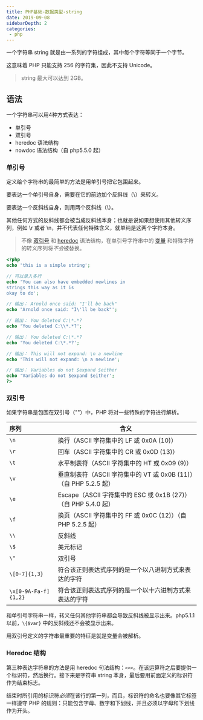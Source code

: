 ```yaml
---
title: PHP基础-数据类型-string
date: 2019-09-08
sidebarDepth: 2
categories:
 - php
---
```


一个字符串 string 就是由一系列的字符组成，其中每个字符等同于一个字节。

这意味着 PHP 只能支持 256 的字符集，因此不支持 Unicode。

> string 最大可以达到 2GB。

## 语法

一个字符串可以用4种方式表达：

- 单引号
- 双引号
- heredoc 语法结构
- nowdoc 语法结构（自 php5.5.0 起）

### 单引号

定义给个字符串的最简单的方法是用单引号把它包围起来。

要表达一个单引号自身，需要在它的前边加个反斜线（\）来转义。

要表达一个反斜线自身，则用两个反斜线（\\）。

其他任何方式的反斜线都会被当成反斜线本身；也就是说如果想使用其他转义序列，例如 \r 或者 \n，并不代表任何特殊含义，就单纯是这两个字符本身。

> 不像 [双引号](https://www.php.net/manual/zh/language.types.string.php#language.types.string.syntax.double) 和 [heredoc](https://www.php.net/manual/zh/language.types.string.php#language.types.string.syntax.heredoc) 语法结构，在单引号字符串中的 [变量](https://www.php.net/manual/zh/language.variables.php) 和特殊字符的转义序列将*不会*被替换。

```php
<?php
echo 'this is a simple string';

// 可以录入多行
echo 'You can also have embedded newlines in 
strings this way as it is
okay to do';

// 输出： Arnold once said: "I'll be back"
echo 'Arnold once said: "I\'ll be back"';

// 输出： You deleted C:\*.*?
echo 'You deleted C:\\*.*?';

// 输出： You deleted C:\*.*?
echo 'You deleted C:\*.*?';

// 输出： This will not expand: \n a newline
echo 'This will not expand: \n a newline';

// 输出： Variables do not $expand $either
echo 'Variables do not $expand $either';
?>
```

### 双引号

如果字符串是包围在双引号（""）中，PHP 将对一些特殊的字符进行解析。

| 序列                 | 含义                                                         |
| :------------------- | ------------------------------------------------------------ |
| `\n`                 | 换行（ASCII 字符集中的 LF 或 0x0A (10)）                     |
| `\r`                 | 回车（ASCII 字符集中的 CR 或 0x0D (13)）                     |
| `\t`                 | 水平制表符（ASCII 字符集中的 HT 或 0x09 (9)）                |
| `\v`                 | 垂直制表符（ASCII 字符集中的 VT 或 0x0B (11)）（自 PHP 5.2.5 起） |
| `\e`                 | Escape（ASCII 字符集中的 ESC 或 0x1B (27)）（自 PHP 5.4.0 起） |
| `\f`                 | 换页（ASCII 字符集中的 FF 或 0x0C (12)）（自 PHP 5.2.5 起）  |
| `\\`                 | 反斜线                                                       |
| `\$`                 | 美元标记                                                     |
| `\"`                 | 双引号                                                       |
| `\[0-7]{1,3}`        | 符合该正则表达式序列的是一个以八进制方式来表达的字符         |
| `\x[0-9A-Fa-f]{1,2}` | 符合该正则表达式序列的是一个以十六进制方式来表达的字符       |

和单引号字符串一样，转义任何其他字符串都会导致反斜线被显示出来。php5.1.1以前，`\{$var}` 中的反斜线还不会被显示出来。

用双引号定义的字符串最重要的特征是就是变量会被解析。

### Heredoc 结构

第三种表达字符串的方法是用 heredoc 句法结构：`<<<`。在该运算符之后要提供一个标识符，然后换行。接下来是字符串 string 本身，最后要用前面定义的标识符作为结束标志。

结束时所引用的标识符*必须*在该行的第一列，而且，标识符的命名也要像其它标签一样遵守 PHP 的规则：只能包含字母、数字和下划线，并且必须以字母和下划线作为开头。